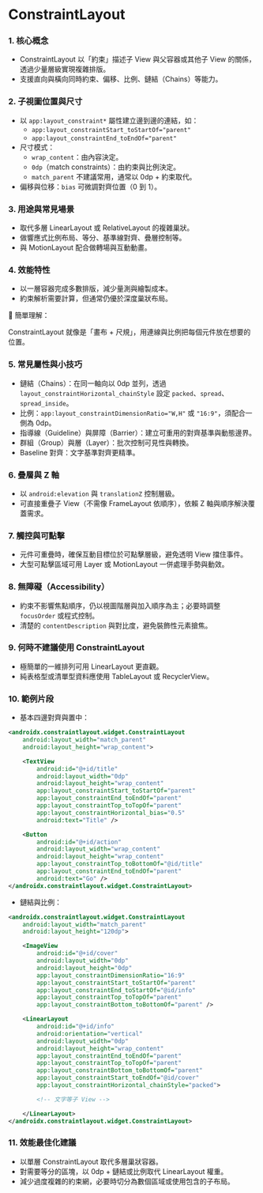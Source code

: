 # ConstraintLayout

### 1. 核心概念

- ConstraintLayout 以「約束」描述子 View 與父容器或其他子 View 的關係，透過少量層級實現複雜排版。
- 支援直向與橫向同時約束、偏移、比例、鏈結（Chains）等能力。

### 2. 子視圖位置與尺寸

- 以 `app:layout_constraint*` 屬性建立邊到邊的連結，如：
    - `app:layout_constraintStart_toStartOf="parent"`
    - `app:layout_constraintEnd_toEndOf="parent"`
- 尺寸模式：
    - `wrap_content`：由內容決定。
    - `0dp`（match constraints）：由約束與比例決定。
    - `match_parent` 不建議常用，通常以 0dp + 約束取代。
- 偏移與位移：`bias` 可微調對齊位置（0 到 1）。

### 3. 用途與常見場景

- 取代多層 LinearLayout 或 RelativeLayout 的複雜巢狀。
- 做響應式比例布局、等分、基準線對齊、疊層控制等。
- 與 MotionLayout 配合做轉場與互動動畫。

### 4. 效能特性

- 以一層容器完成多數排版，減少量測與繪製成本。
- 約束解析需要計算，但通常仍優於深度巢狀布局。

📌 簡單理解：

ConstraintLayout 就像是「畫布 + 尺規」，用連線與比例把每個元件放在想要的位置。

### 5. 常見屬性與小技巧

- 鏈結（Chains）：在同一軸向以 0dp 並列，透過 `layout_constraintHorizontal_chainStyle` 設定 `packed`、`spread`、`spread_inside`。
- 比例：`app:layout_constraintDimensionRatio="W,H"` 或 `"16:9"`，須配合一側為 0dp。
- 指導線（Guideline）與屏障（Barrier）：建立可重用的對齊基準與動態邊界。
- 群組（Group）與層（Layer）：批次控制可見性與轉換。
- Baseline 對齊：文字基準對齊更精準。

### 6. 疊層與 Z 軸

- 以 `android:elevation` 與 `translationZ` 控制層級。
- 可直接重疊子 View（不需像 FrameLayout 依順序），依賴 Z 軸與順序解決覆蓋需求。

### 7. 觸控與可點擊

- 元件可重疊時，確保互動目標位於可點擊層級，避免透明 View 擋住事件。
- 大型可點擊區域可用 Layer 或 MotionLayout 一併處理手勢與動效。

### 8. 無障礙（Accessibility）

- 約束不影響焦點順序，仍以視圖階層與加入順序為主；必要時調整 `focusOrder` 或程式控制。
- 清楚的 `contentDescription` 與對比度，避免裝飾性元素搶焦。

### 9. 何時不建議使用 ConstraintLayout

- 極簡單的一維排列可用 LinearLayout 更直觀。
- 純表格型或清單型資料應使用 TableLayout 或 RecyclerView。

### 10. 範例片段

- 基本四邊對齊與置中：

```xml
<androidx.constraintlayout.widget.ConstraintLayout
    android:layout_width="match_parent"
    android:layout_height="wrap_content">

    <TextView
        android:id="@+id/title"
        android:layout_width="0dp"
        android:layout_height="wrap_content"
        app:layout_constraintStart_toStartOf="parent"
        app:layout_constraintEnd_toEndOf="parent"
        app:layout_constraintTop_toTopOf="parent"
        app:layout_constraintHorizontal_bias="0.5"
        android:text="Title" />

    <Button
        android:id="@+id/action"
        android:layout_width="wrap_content"
        android:layout_height="wrap_content"
        app:layout_constraintTop_toBottomOf="@id/title"
        app:layout_constraintEnd_toEndOf="parent"
        android:text="Go" />
</androidx.constraintlayout.widget.ConstraintLayout>
```

- 鏈結與比例：

```xml
<androidx.constraintlayout.widget.ConstraintLayout
    android:layout_width="match_parent"
    android:layout_height="120dp">

    <ImageView
        android:id="@+id/cover"
        android:layout_width="0dp"
        android:layout_height="0dp"
        app:layout_constraintDimensionRatio="16:9"
        app:layout_constraintStart_toStartOf="parent"
        app:layout_constraintEnd_toStartOf="@id/info"
        app:layout_constraintTop_toTopOf="parent"
        app:layout_constraintBottom_toBottomOf="parent" />

    <LinearLayout
        android:id="@+id/info"
        android:orientation="vertical"
        android:layout_width="0dp"
        android:layout_height="wrap_content"
        app:layout_constraintEnd_toEndOf="parent"
        app:layout_constraintTop_toTopOf="parent"
        app:layout_constraintBottom_toBottomOf="parent"
        app:layout_constraintStart_toEndOf="@id/cover"
        app:layout_constraintHorizontal_chainStyle="packed">

        <!-- 文字等子 View -->

    </LinearLayout>
</androidx.constraintlayout.widget.ConstraintLayout>
```

### 11. 效能最佳化建議

- 以單層 ConstraintLayout 取代多層巢狀容器。
- 對需要等分的區塊，以 0dp + 鏈結或比例取代 LinearLayout 權重。
- 減少過度複雜的約束網，必要時切分為數個區域或使用包含的子布局。